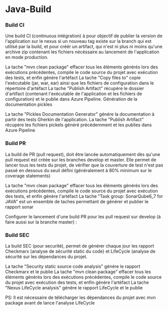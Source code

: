 # Java-Build

### Build CI    
Une build CI (continuous intégration) à pour objectif de publier la version de l'application sur le nexus si un nouveau tag existe sur la branch qui est utilisé par la build, et pour créér un artifact, qui n'est ni plus ni moins qu'une archive zip contenant les fichiers nécéssaire au lancement de l'application en mode production. 

La tache "mvn clean package" effacer tous les éléments générés lors des exécutions précédentes, compile le code source du projet avec exécution des tests, et enfin génère l'artéfact
La tache "Copy files to" copie l'exécutable (jar, war, ear) ainsi que les fichiers de configuration dans le répertoire d'artéfact
La tache "Publish Artifact" récupère le dossier d'artifact (contenant l'exécutable de l'application et les fichiers de configuration) et le publie dans Azure Pipeline.
Génération de la documentation pickles

La tache "Pickles Documentation Generator" génére la documentation à partir des tests Gherkin de l'application.
La tache "Publish Artifact" récupère les fichiers pickels généré précédemment et les publies dans Azure Pipeline


### Build PR 
La build de PR (pull request), doit être lancée automatiquement dès qu'une pull request est créée sur les branches develop et master. Elle permet de lancer tous les tests du projet, de vérifier que la couverture de test n'est pas passé en dessous du seuil défini (généralement à 80% minimum sur le coverage statements)

La tache "mvn clean package" effacer tous les éléments générés lors des exécutions précédentes, compile le code source du projet avec exécution des tests, et enfin génère l'artéfact
La tache "Task group: SonarQube6_7 for JAVA" est un ensemble de taches permettant de générer et publier le rapport sonar




Configurer le lancement d'une build PR pour les pull request sur develop (à faire aussi sur la branche master) :



### Build SEC
La build SEC (pour securité), permet de générer chaque jour les rapport Checkmarx (analyse de sécurité static du code) et LifeCycle (analyse de sécurité sur les dépendances du projet.

La tache "Security static source code analysis" génére le rapport Checkmarx et le publie
La tache "mvn clean package" effacer tous les éléments générés lors des exécutions précédentes, compile le code source du projet avec exécution des tests, et enfin génère l'artéfact
La tache "Nexus LifeCycle analysis" génère le rapport LifeCycle et le publie


PS: Il est nécessaire de télécharger les dépendances du projet avec mvn package avant de lance l'analyse LifeCycle

